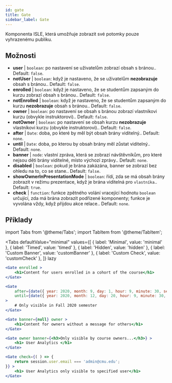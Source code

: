 ```yaml
---
id: gate 
title: Gate
sidebar_label: Gate
---
```


Komponenta ISLE, která umožňuje zobrazit své potomky pouze vyhrazenému publiku.

## Možnosti

* __user__ | `boolean`: po nastavení se uživatelům zobrazí obsah s bránou.. Default: `false`.
* __notUser__ | `boolean`: když je nastaveno, že se uživatelům **nezobrazuje** obsah s bránou.. Default: `false`.
* __enrolled__ | `boolean`: když je nastaveno, že se studentům zapsaným do kurzu zobrazí obsah s bránou.. Default: `false`.
* __notEnrolled__ | `boolean`: když je nastaveno, že se studentům zapsaným do kurzu **nezobrazuje** obsah s bránou.. Default: `false`.
* __owner__ | `boolean`: po nastavení se obsah s bránou zobrazí vlastníkovi kurzu (obvykle instruktorovi).. Default: `false`.
* __notOwner__ | `boolean`: po nastavení se obsah kurzu **nezobrazuje** vlastníkovi kurzu (obvykle instruktorovi).. Default: `false`.
* __after__ | `Date`: doba, po které by měl být obsah brány viditelný.. Default: `none`.
* __until__ | `Date`: doba, po kterou by obsah brány měl zůstat viditelný.. Default: `none`.
* __banner__ | `node`: vlastní zpráva, která se zobrazí návštěvníkům, pro které nejsou děti brány viditelné, místo výchozí zprávy.. Default: `none`.
* __disabled__ | `boolean`: pokud je brána zakázána, banner se zobrazí bez ohledu na to, co se stane.. Default: `false`.
* __showOwnerInPresentationMode__ | `boolean`: řídí, zda se má obsah brány zobrazit v režimu prezentace, když je brána viditelná pro `vlastníka`.. Default: `true`.
* __check__ | `function`: funkce zpětného volání vracející hodnotu `boolean` určující, zda má brána zobrazit podřízené komponenty; funkce je vyvolána vždy, když přijdou akce relace.. Default: `none`.


## Příklady

import Tabs from '@theme/Tabs';
import TabItem from '@theme/TabItem';

<Tabs
    defaultValue="minimal"
    values={[
        { label: 'Minimal', value: 'minimal' },
        { label: 'Timed', value: 'timed' },
        { label: 'Hidden', value: 'hidden' },
        { label: 'Custom Banner', value: 'customBanner' },
        { label: 'Custom Check', value: 'customCheck' },
    ]}
    lazy
>

<TabItem value="minimal">

```jsx live
<Gate enrolled >
    <h1>Content for users enrolled in a cohort of the course</h1>
</Gate>
```

</TabItem>

<TabItem value="timed">

```jsx live
<Gate
    after={date({ year: 2020, month: 9, day: 1, hour: 9, minute: 30, second: 0, utcOffset: 4 })}
    until={date({ year: 2020, month: 12, day: 20, hour: 9, minute: 30, second: 0, utcOffset: 5 })}
>
    # Only visible in Fall 2020 semester
</Gate>
```

</TabItem>

<TabItem value="hidden">

```jsx live
<Gate banner={null} owner >
    <h1>Content for owners without a message for others</h1>
</Gate>
```

</TabItem>

<TabItem value="customBanner">

```jsx live
<Gate owner banner={<h3>Only visible by course owners...</h3>} >
    <h1> User Analytics </h1>
</Gate>
```

</TabItem>

<TabItem value="customCheck">

```jsx live
<Gate check={( ) => {
    return session.user.email === 'admin@cmu.edu';
}} >
    <h1> User Analytics only visible to specified user</h1>
</Gate>
```

</TabItem>

</Tabs>

